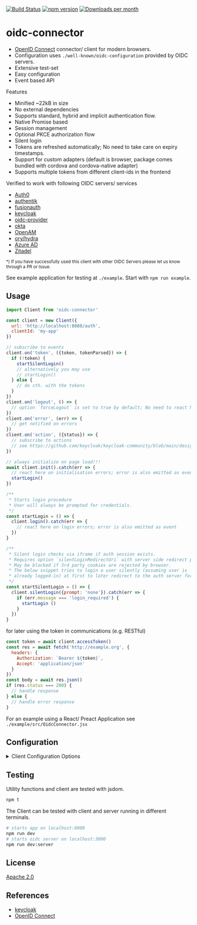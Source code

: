 [![Build Status](https://github.com/spurreiter/oidc-connector/workflows/CI/badge.svg?branch=main&event=push)](https://github.com/spurreiter/oidc-connector/actions/workflows/ci.yml?query=branch%3Amain)
[![npm version](https://badge.fury.io/js/oidc-connector.svg)](https://www.npmjs.com/package/oidc-connector)
[![Downloads per month](https://img.shields.io/npm/dm/oidc-connector)](https://www.npmjs.com/package/oidc-connector)


# oidc-connector

- [OpenID Connect][] connector/ client for modern browsers.
- Configuration uses `./well-known/oidc-configuration` provided by OIDC servers.
- Extensive test-set
- Easy configuration
- Event based API

Features

- Minified ~22kB in size
- No external dependencies
- Supports standard, hybrid and implicit authentication flow.
- Native Promise based
- Session management
- Optional PKCE authorization flow
- Silent login
- Tokens are refreshed automatically; No need to take care on expiry timestamps.
- Support for custom adapters (default is browser, package comes bundled with
  cordova and cordova-native adapter)
- Supports multiple tokens from different client-ids in the frontend

Verified to work with following OIDC servers/ services

- [Auth0](https://auth0.com)
- [authentik](https://goauthentik.io/)
- [fusionauth](https://fusionauth.io)
- [keycloak][]
- [oidc-provider](https://github.com/panva/node-oidc-provider)
- [okta](https://okta.com)
- [OpenAM](https://www.openidentityplatform.org/openam)
- [ory/hydra](https://www.ory.sh/hydra/)
- [Azure AD](https://login.microsoftonline.com/common/.well-known/openid-configuration)
- [Zitadel](https://zitadel.com/)

<small>*) If you have successfully used this client with other OIDC Servers
please let us know through a PR or Issue.</small>

See example application for testing at `./example`. Start with `npm run example`.


## Usage

```js
import Client from 'oidc-connector'

const client = new Client({
  url: 'http://localhost:8080/auth',
  clientId: 'my-app'
})

// subscribe to events
client.on('token', ({token, tokenParsed}) => {
  if (!token) {
    startSilentLogin()
    // alternatively you may use
    // startLogin()
  } else {
    // do sth. with the tokens
  }
})
client.on('logout', () => {
  // option `forceLogout` is set to true by default; No need to react here
})
client.on('error', (err) => {
  // get notified on errors
})
client.on('action', ({status}) => {
  // subscribe to actions
  // see https://github.com/keycloak/keycloak-community/blob/main/design/application-initiated-actions.md
})

// always initialize on page load!!!
await client.init().catch(err => {
  // react here on initialisation errors; error is also emitted as event
  startLogin()
})

/**
 * Starts login procedure
 * User will always be prompted for credentials.
 */
const startLogin = () => {
  client.login().catch(err => {
    // react here on login errors; error is also emitted as event
  })
}

/**
 * Silent login checks via iframe if auth session exists.
 * Requires option `silentLoginRedirectUri` with server side redirect page.
 * May be blocked if 3rd party cookies are rejected by browser.
 * The below snippet tries to login a user silently (assuming user is
 * already logged-in) at first to later redirect to the auth server for final login.
 */
const startSilentLogin = () => {
  client.silentLogin({prompt: 'none'}).catch(err => {
    if (err.message === 'login_required') {
      startLogin ()
    }
  })
}
```

for later using the token in communications (e.g. RESTful)

```js
const token = await client.accessToken()
const res = await fetch('http://example.org', {
  headers: {
    Authorization: `Bearer ${token}`,
    Accept: 'application/json'
  }
})
const body = await res.json()
if (res.status === 200) {
  // handle response
} else {
  // handle error response
}
```

For an example using a React/ Preact Application see `./example/src/OidcConnector.jsx`


## Configuration

<details>
  <summary>Client Configuration Options</summary>

_from [./src/client.d.ts](./src/client.d.ts)_

<!-- include (./src/client.d.ts lang=ts) -->
```ts
export interface Options {
  /**
   * URL to the OIDC server.
   * This URL is used to locate the OIDC discovery document (typically found
   * at /.well-known/openid-configuration), which specifies the provider's
   * OAuth endpoints and public keys.
   */
  url: string;
  /**
   * Name of the realm (applies only to keycloak servers)
   */
  realm?: string;
  /**
   * Client identifier example: 'my-app'
   */
  clientId: string;
  /**
   * Client Secret (for servers which require basic-auth)
   * token_endpoint_auth_methods_supported: ['client_secret_basic']
   */
  clientSecret?: string;
  /**
   * Send Client Secret in POST body. 
   * token_endpoint_auth_methods_supported: ['client_secret_post']
   */
  clientSecretPost?: boolean;
  /**
   * Specifies a default uri to redirect to after login or logout.
   */
  redirectUri?: Url;
  /**
   * Specifies a default uri to redirect to after logout.
   * if not specified than value from `redirectUri` is used.
   */
  postLogoutRedirectUri?: Url;
  /**
   * Replaces the settings which are usually loaded from
   * `.well-known/openid-configuration`.
   * Needs to follow the conventions defined in the standard.
   * https://openid.net/specs/openid-connect-discovery-1_0.html#ProviderMetadata
   * If type is string than configuration is loaded from this url.
   */
  oidcConfig?: OidcConfig | string;
  /**
   * calls login on client initialization if no valid tokens are present
   * @default false
   */
  forceLogin?: boolean;
  /**
   * calls logout if event 'logout' was emitted.
   * @default true
   */
  forceLogout?: boolean;
  /**
   * OpenID Connect scopes.
   * Scope `openid` is always added per default.
   */
  scope?: string|string[];
  /**
   * Adds a [cryptographic nonce](https://en.wikipedia.org/wiki/Cryptographic_nonce)
   * to verify that the authentication response matches the request.
   * @default true
   */
  useNonce?: boolean;
  /**
   * storage used to store received tokens.
   * @default 'session'
   */
  storage?: 'session'|'local'|'cookie'|'memory'|'none';
  /**
   * minimum validity of an access_token before expiry.
   * If expiry is less than minValidity new access_token is requested using a
   * refresh_token.
   * @default 15
   */
  minValidity?: number;
  /**
   * timer interval (in seconds) to check if token needs update
   * @default 5
   */
  expiryInterval?: number;
  /**
   * Set the OpenID Connect response mode upon login.
   * @default fragment After successful authentication the OIDC server will
   *                   redirect to JavaScript application with OpenID Connect
   *                   parameters added in URL fragment. This is generally safer
   *                   and recommended over 'query'.
   */
  responseMode?: ResponseMode;
  /**
   * Set the OpenID Connect response type upon login
   * @default code
   */
  responseType?: ResponseType;
  /**
   * Set the OpenID Connect flow.
   * @default standard
   */
  flow?: 'standard'|'implicit'|'hybrid';
  /**
   * Configures the Proof Key for Code Exchange (PKCE) method to use.
   * The currently allowed method is 'S256'.
   * If not configured, PKCE will not be used.
   */
  pkceMethod?: PkceMethod;
  /**
   * external function which implements the PKCE challenge.
   * If not configured, PKCE will not be used.
   */
  pkce?: (pkceMethod: PkceMethod) => { codeVerifier: string, challenge: string };
  /**
   * Set to enable/disable session monitoring login state.
   * @default true
   */
  useStatusIframe?: boolean;
  /**
   * Set the interval to check login state (in seconds).
   * @default 5
   */
  statusIframeInterval?: number;
  /**
   * define a custom adapter e.g. for use with cordova
   * @default as defined in adapters/default.js
   */
  adapter?: Adapter;
  /**
   * Set an initial value for the token.
   */
  token?: string;
  /**
   * Set an initial value for the refresh token.
   */
  refreshToken?: string;
  /**
   * Set an initial value for the id token
   */
  idToken?: string;
  /**
   * Specifies an uri to redirect to after silent login was triggered.
   * Silent login will only happen, when this redirect uri is given and the
   * specified uri is available within the application.
   * The url must deliver a page with the following content.
   * ```
   * <html><body><script>
   *   parent.postMessage(location.href, location.origin);
   * </script></body></html>
   * ```
   */
  silentLoginRedirectUri?: string;
  /**
   * Seconds to wait for the silent login redirect iframe to load
   * @default 5
   */
  silentLoginWait?: number;
  /**
   * log output using `log.info` and `log.error`
   * example: {log: console, ...}
   */
  log?: Logger;
  /**
   * By default the login screen is displayed if the user is not logged in.
   * To only authenticate to the application if the user is already
   * logged in and not display the login page if the user is not logged in, set
   * this option to `'none'`. To always require re-authentication and ignore
   * SSO, set this option to `'login'`.
   */
  prompt?: 'none'|'login';
  /**
   * Used just if user is already authenticated. Specifies maximum time since
   * the authentication of user happened. If user is already authenticated for
   * longer time than `'maxAge'`, the SSO is ignored and he will need to
   * authenticate again.
   */
  maxAge?: number;
  /**
   * Used to pre-fill the username/email field on the login form.
   */
  loginHint?: string;
  /**
   * Used to tell then OIDC server which Identity Provider (IDP) the user wants
   * to authenticate with. Needs to be supported by OIDC server
   */
  idpHint?: string;
  /**
   * Sets the 'ui_locales' query param in compliance with section 3.1.2.1
   * of the OIDC 1.0 specification.
   */
  locale?: string;
  /**
   * additional authorization paramaters added on authorization request
   */
  authorizationParams?: object;
  /**
   * registration endpoint for users
   */
  userRegistrationEndpoint?: Url;
  /**
   * account endpoint for users
   */
  userAccountEndpoint?: Url;
}

/**
 * Standard data is taken from `.well-known/oidc-configuration` endpoint
 * non-standard settings can be named here.
 * @see https://openid.net/specs/openid-connect-discovery-1_0.html#ProviderMetadata
 */
export interface OidcConfig {
  /** issuer url shall be the same as `url` */
  issuer?: Url;
  /** certificates endpoint */
  jwks_uri?: Url;
  /** authorization endpoint */
  authorization_endpoint?: Url;
  /** token endpoint */
  token_endpoint?: Url;
  /** userinfo endpoint */
  userinfo_endpoint?: Url;
  /** logout endpoint */
  end_session_endpoint?: Url;
  /** session management endpoint */
  check_session_iframe?: Url;
}

/**
 * logger with log levels. Uses '%s' microformat options
 * Either use with `console` or [debug](https://www.npmjs.com/package/debug)
 */
export interface Logger {
  /** logs info messages */
  info?: (...args: any) => void;
  /** logs error messages */
  error?: (...args: any) => void;
}

export interface Tokens {
  /**
   * raw access token
   */
  token?: string;
  /**
   * payload of access token (only if JWT)
   */
  tokenParsed?: object;
  /**
   * raw id token
   */
  idToken?: string;
  /**
   * payload of id token
   */
  idTokenParsed?: object;
  /**
   * raw refresh token
   */
  refreshToken?: string;
  /**
   * payload of refresh token (only if JWT)
   */
  refreshTokenParsed?: object;
  /**
   * obtain claim by claim name. E.g. `sub` returns subject
   * First id token payload is checked. If not available then access token
   * payload is queried.
   */
  claim: (claimName: string) => string | number | undefined;
}

export type eventName = 'token'|'error'|'logout'|'action'

export class Client extends EventEmitter {
  constructor (options: Options);
  /**
   * initialize the client. Needs to be called on page load.
   */
  init () : Promise<any>;
  /**
   * adds listener to eventName
   */
  on (eventName: eventName, listener: Function) : this;
  /**
   * removes listener to eventName
   */
  off (eventName: eventName, listener: Function) : this;
  /**
   * return all available tokens and its parsed payload
   */
  getTokens(): Tokens;
  /**
   * asynchonously return access token
   */
  accessToken(): Promise<Tokens["token"]>
  /**
   * Starts login procedure
   * User will always be prompted for credentials.
   * Set prompt='none' if login shall not prompt for credentials.
   */
  login(opts?: {prompt?: 'none'}): Promise<undefined>;
  /**
   * Silent login checks via iframe if auth session exists.
   * Requires option `silentLoginRedirectUri` with server side redirect page.
   * May be blocked if 3rd party cookies are rejected by browser.
   * If opts.prompt is set then `login()` will be started.
   * For `{prompt: 'login'}` user is prompted for credentials.
   * With `{prompt: 'none'}` user is not prompted for credentials (has same effect
   * as with `silentLoginRedirectUri` but with page redirects)
   */
  silentLogin (opts?: {prompt?: 'none'|'login'}): Promise<undefined>;
  /**
   * starts logout
   */
  logout (): Promise<any>;
  /**
   * starts registration
   */
  register (): Promise<any>;
  /**
   * redirects to account management
   */
  account (): Promise<any>;
}
```
<!-- /include -->

</details>

## Testing

Utility functions and client are tested with jsdom.

```bash
npm t
```

The Client can be tested with client and server running in different terminals.

```bash
# starts app on localhost:8000
npm run dev
# starts oidc server on localhost:3000
npm run dev:server
```

## License

[Apache 2.0](./LICENSE)

## References

<!-- !ref -->

* [keycloak][keycloak]
* [OpenID Connect][OpenID Connect]

<!-- ref! -->

[keycloak]: https://keycloak.org
[OpenID Connect]: https://openid.net/developers/specs/
